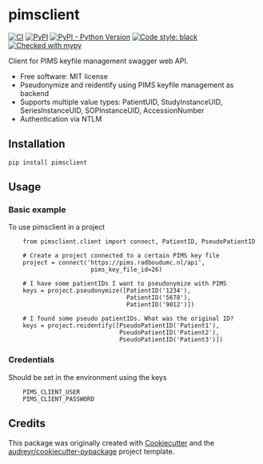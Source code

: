 # pimsclient

[![CI](https://github.com/sjoerdk/pimsclient/actions/workflows/build.yml/badge.svg?branch=master)](https://github.com/sjoerdk/pimsclient/actions/workflows/build.yml?query=branch%3Amaster)
[![PyPI](https://img.shields.io/pypi/v/dicomtrolley)](https://pypi.org/project/dicomtrolley/)
[![PyPI - Python Version](https://img.shields.io/pypi/pyversions/dicomtrolley)](https://pypi.org/project/dicomtrolley/)
[![Code style: black](https://img.shields.io/badge/code%20style-black-000000.svg)](https://github.com/psf/black)
[![Checked with mypy](http://www.mypy-lang.org/static/mypy_badge.svg)](http://mypy-lang.org/)


Client for PIMS keyfile management swagger web API.

* Free software: MIT license
* Pseudonymize and reidentify using PIMS keyfile management as backend
* Supports multiple value types: PatientUID, StudyInstanceUID, SeriesInstanceUID, SOPInstanceUID, AccessionNumber
* Authentication via NTLM

## Installation
```
pip install pimsclient
```
## Usage

### Basic example
To use pimsclient in a project

```
    from pimsclient.client import connect, PatientID, PseudoPatientID

    # Create a project connected to a certain PIMS key file
    project = connect('https://pims.radboudumc.nl/api',
                       pims_key_file_id=26)

    # I have some patientIDs I want to pseudonymize with PIMS
    keys = project.pseudonymize([PatientID('1234'),
                                 PatientID('5678'),
                                 PatientID('9012')])

    # I found some pseudo patientIDs. What was the original ID?
    keys = project.reidentify([PseudoPatientID('Patient1'),
                               PseudoPatientID('Patient2'),
                               PseudoPatientID('Patient3')])

```

### Credentials

Should be set in the environment using the keys

```
    PIMS_CLIENT_USER
    PIMS_CLIENT_PASSWORD
```


## Credits

This package was originally created with [Cookiecutter](https://github.com/audreyr/cookiecutter)
and the [audreyr/cookiecutter-pypackage](https://github.com/audreyr/cookiecutter-pypackage) project template.